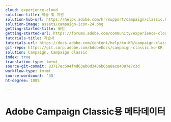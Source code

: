 ```yaml
---
cloud: experience-cloud
solution-title: 학습 및 지원
solution-hub-url: https://helpx.adobe.com/kr/support/campaign/classic.html
solution-image: assets/campaign-icon-24.png
getting-started-title: 포럼
getting-started-url: https://forums.adobe.com/community/experience-cloud/marketing-cloud/campaign/classic
tutorials-title: 자습서
tutorials-url: https://docs.adobe.com/content/help/ko-KR/campaign-classic-learn/tutorials/overview.html
git-repo: https://git.corp.adobe.com/AdobeDocs/campaign-classic.ko-KR
solution: Campaign, Campaign Classic
index: true
translation-type: tm+mt
source-git-commit: 83717ec594f4d63eb0d3486b6ba8ac84087e7c3d
workflow-type: tm+mt
source-wordcount: '35'
ht-degree: 100%

---
```



# Adobe Campaign Classic용 메타데이터
